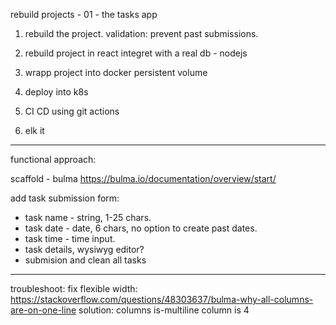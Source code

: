 rebuild projects - 01 - the tasks app

1. rebuild the project.
validation:
prevent past submissions.


2. rebuild project in react
integret with a real db - nodejs

2. wrapp project into docker
persistent volume

3. deploy into k8s
4. CI CD using git actions
4. elk it



------------------
functional approach:

scaffold - bulma
https://bulma.io/documentation/overview/start/

add task submission form:
- task name - string, 1-25 chars.
- task date - date, 6 chars, no option to create past dates.
- task time - time input.
- task details, wysiwyg editor?
- submision and clean all tasks

------------------

troubleshoot:
fix flexible width:
https://stackoverflow.com/questions/48303637/bulma-why-all-columns-are-on-one-line
solution:
columns is-multiline
column is 4



